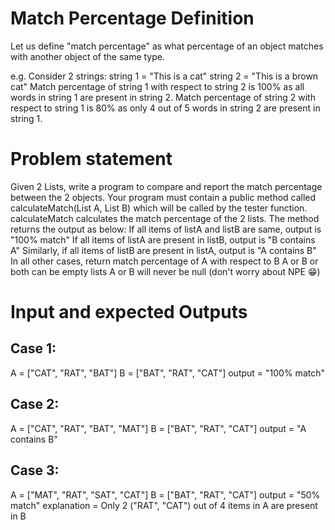 # Match Percentage Definition

Let us define "match percentage" as what percentage of an object matches with another object of the same type.

e.g. Consider 2 strings:
string 1 = "This is a cat"
string 2 = "This is a brown cat"
Match percentage of string 1 with respect to string 2 is 100% as all words in string 1 are present in string 2.
Match percentage of string 2 with respect to string 1 is 80% as only 4 out of 5 words in string 2 are present in string 1.

# Problem statement

Given 2 Lists, write a program to compare and report the match percentage between the 2 objects.
Your program must contain a public method called calculateMatch(List<String> A, List<String> B) which will be called by the tester function.
calculateMatch calculates the match percentage of the 2 lists.
The method returns the output as below:
If all items of listA and listB are same, output is "100% match"
If all items of listA are present in listB, output is "B contains A"
Similarly, if all items of listB are present in listA, output is "A contains B"
In all other cases, return match percentage of A with respect to B
A or B or both can be empty lists
A or B will never be null (don't worry about NPE 😁)

# Input and expected Outputs
  
## Case 1:
A = ["CAT", "RAT", "BAT"]
B = ["BAT", "RAT", "CAT"]
output = "100% match"

## Case 2:
A = ["CAT", "RAT", "BAT", "MAT"]
B = ["BAT", "RAT", "CAT"]
output = "A contains B"

## Case 3:
A = ["MAT", "RAT", "SAT", "CAT"]
B = ["BAT", "RAT", "CAT"]
output = "50% match" 
explanation = Only 2 ("RAT", "CAT") out of 4 items in A are present in B
